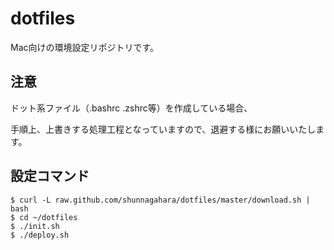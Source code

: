 # dotfiles

Mac向けの環境設定リポジトリです。

## 注意

ドット系ファイル（.bashrc .zshrc等）を作成している場合、

手順上、上書きする処理工程となっていますので、退避する様にお願いいたします。


## 設定コマンド

```shellscript
$ curl -L raw.github.com/shunnagahara/dotfiles/master/download.sh | bash
$ cd ~/dotfiles
$ ./init.sh
$ ./deploy.sh
```